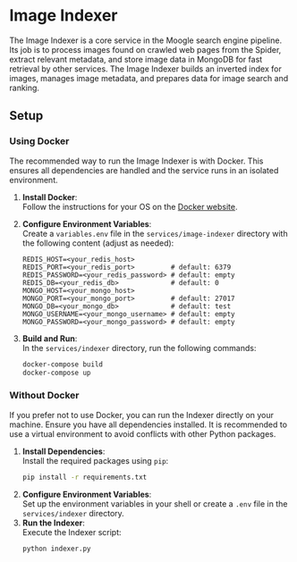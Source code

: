 # Image Indexer

The Image Indexer is a core service in the Moogle search engine pipeline. Its job is to process images found on crawled web pages from the Spider, extract relevant metadata, and store image data in MongoDB for fast retrieval by other services. The Image Indexer builds an inverted index for images, manages image metadata, and prepares data for image search and ranking.

## Setup

### Using Docker

The recommended way to run the Image Indexer is with Docker. This ensures all dependencies are handled and the service runs in an isolated environment.

1. **Install Docker**:  
   Follow the instructions for your OS on the [Docker website](https://docs.docker.com/get-docker/).

2. **Configure Environment Variables**:  
   Create a `variables.env` file in the `services/image-indexer` directory with the following content (adjust as needed):
   ```env
   REDIS_HOST=<your_redis_host>
   REDIS_PORT=<your_redis_port>         # default: 6379
   REDIS_PASSWORD=<your_redis_password> # default: empty
   REDIS_DB=<your_redis_db>             # default: 0
   MONGO_HOST=<your_mongo_host>
   MONGO_PORT=<your_mongo_port>         # default: 27017
   MONGO_DB=<your_mongo_db>             # default: test
   MONGO_USERNAME=<your_mongo_username> # default: empty
   MONGO_PASSWORD=<your_mongo_password> # default: empty
   ```

3. **Build and Run**:  
   In the `services/indexer` directory, run the following commands:
   ```bash
   docker-compose build
   docker-compose up
   ```

### Without Docker

If you prefer not to use Docker, you can run the Indexer directly on your machine. Ensure you have all dependencies installed. It is recommended to use a virtual environment to avoid conflicts with other Python packages.

1. **Install Dependencies**:  
   Install the required packages using `pip`:
   ```bash
   pip install -r requirements.txt
   ```
2. **Configure Environment Variables**:  
   Set up the environment variables in your shell or create a `.env` file in the `services/indexer` directory.
3. **Run the Indexer**:  
   Execute the Indexer script:
   ```bash
   python indexer.py
   ```
